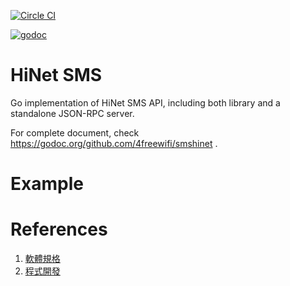 [![Circle CI](https://circleci.com/gh/4freewifi/smshinet.svg?style=svg)](https://circleci.com/gh/4freewifi/smshinet)

[![godoc](https://godoc.org/github.com/4freewifi/smshinet?status.svg)](https://godoc.org/github.com/4freewifi/smshinet)


# HiNet SMS

Go implementation of HiNet SMS API, including both library and a
standalone JSON-RPC server.

For complete document, check
https://godoc.org/github.com/4freewifi/smshinet .

# Example


# References

1. [軟體規格](https://sms.hinet.net/new/sent_software.htm)
2. [程式開發](https://sms.hinet.net/new/sent_program.htm)
